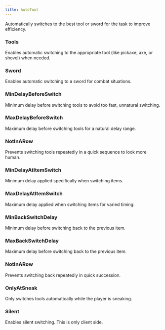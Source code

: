 ```yaml
---
title: AutoTool
---
```

Automatically switches to the best tool or sword for the task to improve efficiency.

### Tools
Enables automatic switching to the appropriate tool (like pickaxe, axe, or shovel) when needed.

### Sword
Enables automatic switching to a sword for combat situations.

### MinDelayBeforeSwitch
Minimum delay before switching tools to avoid too fast, unnatural switching.

### MaxDelayBeforeSwitch
Maximum delay before switching tools for a natural delay range.

### NotInARow
Prevents switching tools repeatedly in a quick sequence to look more human.

### MinDelayAtItemSwitch
Minimum delay applied specifically when switching items.

### MaxDelayAtItemSwitch
Maximum delay applied when switching items for varied timing.

### MinBackSwitchDelay
Minimum delay before switching back to the previous item.

### MaxBackSwitchDelay
Maximum delay before switching back to the previous item.

### NotInARow
Prevents switching back repeatedly in quick succession.

### OnlyAtSneak
Only switches tools automatically while the player is sneaking.

### Silent
Enables silent switching. This is only client side.
